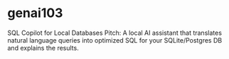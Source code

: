 # genai103
SQL Copilot for Local Databases  Pitch: A local AI assistant that translates natural language queries into optimized SQL for your SQLite/Postgres DB and explains the results.
